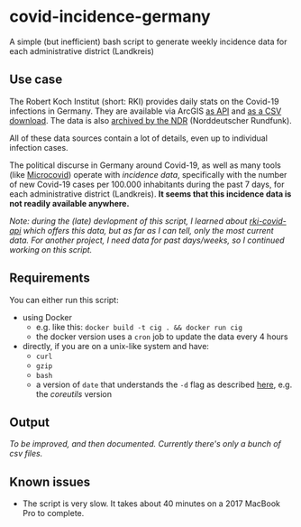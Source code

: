 # covid-incidence-germany
A simple (but inefficient) bash script to generate weekly incidence data for each administrative district (Landkreis)

## Use case
The Robert Koch Institut (short: RKI) provides daily stats on the Covid-19 infections in Germany. They are available via ArcGIS [as API](https://npgeo-corona-npgeo-de.hub.arcgis.com/datasets/dd4580c810204019a7b8eb3e0b329dd6_0) and [as a CSV download](https://www.arcgis.com/home/item.html?id=f10774f1c63e40168479a1feb6c7ca74). The data is also [archived by the NDR](https://github.com/NorddeutscherRundfunk/corona_daten) (Norddeutscher Rundfunk).

All of these data sources contain a lot of details, even up to individual infection cases.

The political discurse in Germany around Covid-19, as well as many tools (like [Microcovid](https://www.microcovid.org)) operate with _incidence data_, specifically with the number of new Covid-19 cases per 100.000 inhabitants during the past 7 days, for each administrative district (Landkreis). **It seems that this incidence data is not readily available anywhere.**

_Note: during the (late) devlopment of this script, I learned about [rki-covid-api](https://github.com/marlon360/rki-covid-api) which offers this data, but as far as I can tell, only the most current data. For another project, I need data for past days/weeks, so I continued working on this script._

## Requirements
You can either run this script:
 * using Docker
   * e.g. like this: `docker build -t cig . && docker run cig`
   * the docker version uses a `cron` job to update the data every 4 hours
 * directly, if you are on a unix-like system and have:
   * `curl`
   * `gzip`
   * `bash`
   * a version of `date` that understands the `-d` flag as described [here](https://man7.org/linux/man-pages/man1/date.1.html), e.g. the _coreutils_ version
   
## Output
_To be improved, and then documented. Currently there's only a bunch of csv files._

## Known issues
 * The script is very slow. It takes about 40 minutes on a 2017 MacBook Pro to complete.
